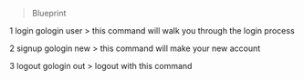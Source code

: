 > Blueprint

1 login
  gologin user
    > this command will walk you through the login process

2 signup
  gologin new
    > this command will make your new account

3 logout
  gologin out
    > logout with this command
